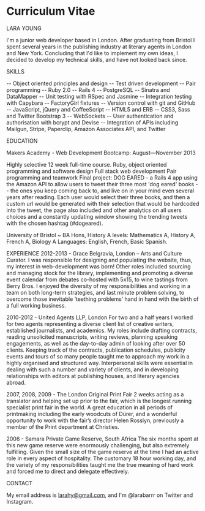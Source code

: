 Curriculum Vitae
===============

LARA YOUNG 

I'm a junior web developer based in London. After graduating from Bristol I spent several years in the publishing industry at literary agents in London and New York. Concluding that I'd like to implement my own ideas, I decided to develop my technical skills, and have not looked back since.

SKILLS

 -- Object­ oriented principles and design
 -- Test­ driven development
 -- Pair programming
 -- Ruby 2.0
 -- Rails 4
 -- PostgreSQL
 -- Sinatra and DataMapper
 -- Unit testing with RSpec and Jasmine
 -- Integration testing with Capybara
 -- FactoryGirl fixtures
 -- Version control with git and GitHub
 -- JavaScript, jQuery and CoffeeScript
 -- HTML5 and ERB
 -- CSS3, Sass and Twitter Bootstrap 3
 -- WebSockets
 -- User authentication and authorisation with bcrypt and Devise
 -- Integration of APIs including Mailgun, Stripe, Paperclip, Amazon Associates API, and Twitter

EDUCATION

Makers Academy - Web Development Bootcamp: August—November 2013

Highly selective 12 week full-time course. 
Ruby, object oriented programming and software design
Full stack web development
Pair programming and teamwork
Final project: DOG EARED - a Rails 4 app using the Amazon API to allow users to tweet their three most 
'dog eared'   books -- the ones you keep coming back to, and live on in your mind even several years after
reading.  Each user    would select their three books, and then a custom url would be generated with their
selection that would be         hardcoded into the tweet, the page also included and other analytics on all 
users choices and a constantly updating window showing the trending tweets with the chosen hashtag (#dogeared).
  
University of Bristol ~ BA Hons, History
A levels: Mathematics A, History A, French A, Biology A
Languages: English, French, Basic Spanish.

EXPERIENCE
2012-2013 - Grace Belgravia, London – Arts and Culture Curator.
I was responsible for designing and populating the website, thus, my interest in web-development was born! 
Other roles included sourcing and managing stock for the library, implementing and promoting a diverse event
calendar from debates co-hosted with 5x15, to wine tastings from Berry Bros. I enjoyed the diversity of my
responsibilities and working in a team on both long-term strategies, and last minute problem solving, to overcome
those inevitable ‘teething problems’ hand in hand with the birth of a full working business.

2010-2012 -	United Agents LLP, London 
For two and a half years I worked for two agents representing a diverse client list of creative writers, 
established journalists, and academics. My roles include drafting contracts, reading unsolicited manuscripts,
writing reviews, planning speaking engagements, as well as the day-to-day admin of looking after over 50 clients.
Keeping track of the contracts, publication schedules, publicity events and tours of so many people taught me to
approach my work in a highly organised and structured way.  Interpersonal skills were essential in dealing with such
a number and variety of clients, and in developing relationships with editors at publishing houses, and literary
agencies abroad.

2007, 2008, 2009 - The London Original Print Fair 
2 weeks acting as a translator and helping set up prior to the fair, which is the longest running specialist print
fair in the world. A great education in all periods of printmaking including the early woodcuts of Dürer, and a
wonderful opportunity to work with the fair’s director Helen Rosslyn, previously a member of the Print department at
Christies. 

2006 - Samara Private Game Reserve, South Africa 
The six months spent at this new game reserve were enormously challenging, but also extremely fulfilling.  Given 
the small size of the game reserve at the time I had an active role in every aspect of hospitality.  The customary
18 hour working day, and the variety of my responsibilities taught me the true meaning of hard work and forced me 
to direct and delegate effectively.

CONTACT

My email address is larahy@gmail.com, and I'm @larabarrr on Twitter and Instagram. 

